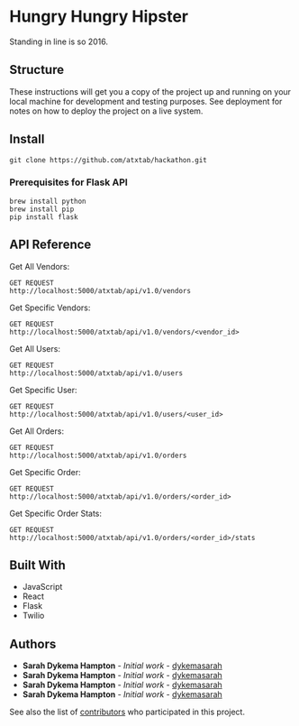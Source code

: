# Hungry Hungry Hipster

Standing in line is so 2016.

## Structure


These instructions will get you a copy of the project up and running on your local machine for development and testing purposes. See deployment for notes on how to deploy the project on a live system.

## Install

```
git clone https://github.com/atxtab/hackathon.git
```


### Prerequisites for Flask API

```
brew install python
brew install pip
pip install flask
```

## API Reference

Get All Vendors:
```
GET REQUEST
http://localhost:5000/atxtab/api/v1.0/vendors
```

Get Specific Vendors:
```
GET REQUEST
http://localhost:5000/atxtab/api/v1.0/vendors/<vendor_id>
```

Get All Users:
```
GET REQUEST
http://localhost:5000/atxtab/api/v1.0/users
```

Get Specific User:
```
GET REQUEST
http://localhost:5000/atxtab/api/v1.0/users/<user_id>
```

Get All Orders:
```
GET REQUEST
http://localhost:5000/atxtab/api/v1.0/orders
```

Get Specific Order:
```
GET REQUEST
http://localhost:5000/atxtab/api/v1.0/orders/<order_id>
```

Get Specific Order Stats:
```
GET REQUEST
http://localhost:5000/atxtab/api/v1.0/orders/<order_id>/stats
```


## Built With

* JavaScript
* React
* Flask
* Twilio

## Authors

* **Sarah Dykema Hampton** - *Initial work* - [dykemasarah](https://github.com/dykemasarah)
* **Sarah Dykema Hampton** - *Initial work* - [dykemasarah](https://github.com/dykemasarah)
* **Sarah Dykema Hampton** - *Initial work* - [dykemasarah](https://github.com/dykemasarah)
* **Sarah Dykema Hampton** - *Initial work* - [dykemasarah](https://github.com/dykemasarah)


See also the list of [contributors](https://github.com/your/project/contributors) who participated in this project.


